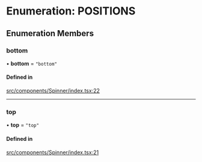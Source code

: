 # Enumeration: POSITIONS

## Enumeration Members

### bottom

• **bottom** = ``"bottom"``

#### Defined in

[src/components/Spinner/index.tsx:22](https://github.com/emranffl/next-core-ui/blob/102ac3e/src/components/Spinner/index.tsx#L22)

___

### top

• **top** = ``"top"``

#### Defined in

[src/components/Spinner/index.tsx:21](https://github.com/emranffl/next-core-ui/blob/102ac3e/src/components/Spinner/index.tsx#L21)
